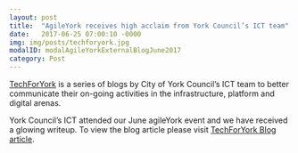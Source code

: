 ```yaml
---
layout: post
title:  "AgileYork receives high acclaim from York Council’s ICT team"
date:   2017-06-25 07:00:10 -0000
img: img/posts/techforyork.jpg
modalID: modalAgileYorkExternalBlogJune2017
category: Post
---
```


[TechForYork][techforyork-link] is a series of blogs by City of York Council’s ICT team to better communicate their on-going activities in the infrastructure, platform and digital arenas.  

York Council’s ICT attended our June agileYork event and we have received a glowing writeup. To view the blog article please visit [TechForYork Blog article][techforyork-agileyork-blog-link].

[techforyork-agileyork-blog-link]: https://techforyork.com/2017/06/22/agileyork1/
[techforyork-link]: https://techforyork.com/